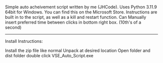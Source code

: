 Simple auto acheivement script written by me (JHCode).
Uses Python 3.11.9 64bit for Windows. You can find this on the Microsoft Store.
Instructions are built in to the script, as well as a kill and restart function.
Can Manually insert preferred time between clicks in bottom right box. (10th's of a second)

------------------------------------------------------------

Install Instructions:

Install the zip file like normal
Unpack at desired location
Open folder and dist folder
double click VSE_Auto_Script.exe
